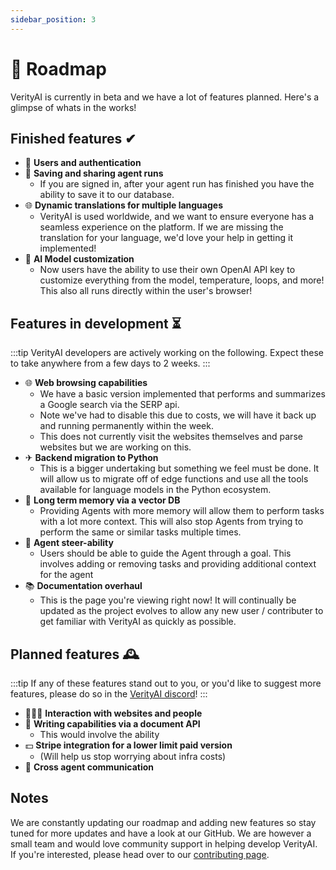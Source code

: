 ```yaml
---
sidebar_position: 3
---
```


# 🚀 Roadmap

VerityAI is currently in beta and we have a lot of features planned. Here's a glimpse of whats in the works!

## Finished features ✔

- 🔐 **Users and authentication**
- 💾 **Saving and sharing agent runs**
  - If you are signed in, after your agent run has finished you have the ability to save it to our database.
- 🌐 **Dynamic translations for multiple languages**
  - VerityAI is used worldwide, and we want to ensure everyone has a seamless experience on the platform. If we are
    missing the translation for your language, we'd love your help in getting it implemented!
- 🤖 **AI Model customization**
  - Now users have the ability to use their own OpenAI API key to customize everything from the model, temperature,
    loops, and more! This also all runs directly within the user's browser!

## Features in development ⏳

:::tip
VerityAI developers are actively working on the following. Expect these to take anywhere from a few days to 2 weeks.
:::

- 🌐 **Web browsing capabilities**
  - We have a basic version implemented that performs and summarizes a Google search via the SERP api.
  - Note we've had to disable this due to costs, we will have it back up and running permanently within the week.
  - This does not currently visit the websites themselves and parse websites but we are working on this.
- ✈ **Backend migration to Python**
  - This is a bigger undertaking but something we feel must be done. It will allow us to migrate off of edge functions
    and use all the tools available for language models in the Python ecosystem.
- 🧠 **Long term memory via a vector DB**
  - Providing Agents with more memory will allow them to perform tasks with a lot more context. This will also stop
    Agents from trying to perform the same or similar tasks multiple times.
- 🤖 **Agent steer-ability**
  - Users should be able to guide the Agent through a goal. This involves adding or removing tasks and providing
    additional context for the agent
- 📚 **Documentation overhaul**
  - This is the page you're viewing right now! It will continually be updated as the project evolves to allow any new
    user / contributer to get familiar with VerityAI as quickly as possible.

## Planned features 🕰️

:::tip
If any of these features stand out to you, or you'd like to suggest more features, please do so in
the [VerityAI discord](https://discord.gg/)!
:::

- 👨‍👩‍👦 **Interaction with websites and people**
- 📄 **Writing capabilities via a document API**
  - This would involve the ability
- 💵 **Stripe integration for a lower limit paid version**
  - (Will help us stop worrying about infra costs)
- 🤖 **Cross agent communication**

## Notes

We are constantly updating our roadmap and adding new features so stay tuned for more updates and have a look at our
GitHub.
We are however a small team and would love community support in helping develop VerityAI. If you're interested, please
head over to our [contributing page](/contributing).
